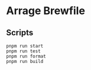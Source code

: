 # Arrage Brewfile

## Scripts

```shell
pnpm run start
pnpm run test
pnpm run format
pnpm run build
```
